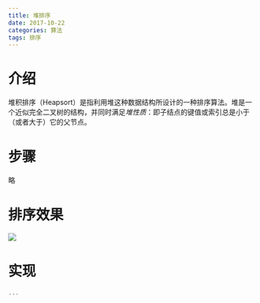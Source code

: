 ```yaml
---
title: 堆排序
date: 2017-10-22
categories: 算法
tags: 排序
---
```


# 介绍

堆积排序（Heapsort）是指利用堆这种数据结构所设计的一种排序算法。堆是一个近似完全二叉树的结构，并同时满足*堆性质*：即子结点的键值或索引总是小于（或者大于）它的父节点。

# 步骤

略

# 排序效果

![](/img/堆排序.gif)

# 实现

```c
...
```


